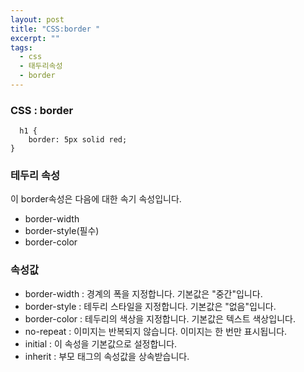 ```yaml
---
layout: post
title: "CSS:border "
excerpt: ""
tags: 
  - css
  - 태두리속성
  - border
---
```



### CSS : border
```
  h1 {
    border: 5px solid red;
}
```
### 테두리 속성

이 border속성은 다음에 대한 속기 속성입니다.

  * border-width
  * border-style(필수)
  * border-color

### 속성값

- border-width :  경계의 폭을 지정합니다. 기본값은 "중간"입니다.
- border-style : 테두리 스타일을 지정합니다. 기본값은 "없음"입니다.
- border-color : 테두리의 색상을 지정합니다. 기본값은 텍스트 색상입니다.
- no-repeat : 이미지는 반복되지 않습니다. 이미지는 한 번만 표시됩니다.	
- initial : 이 속성을 기본값으로 설정합니다.
- inherit : 부모 태그의 속성값을 상속받습니다.

